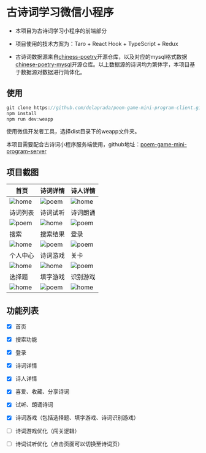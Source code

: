 # 古诗词学习微信小程序
  
- 本项目为古诗词学习小程序的前端部分

- 项目使用的技术方案为：Taro + React Hook + TypeScript + Redux

- 古诗词数据源来自[chiness-poetry](https://github.com/chinese-poetry/chinese-poetry)开源仓库，以及对应的mysql格式数据[chinese-poetry-mysql](https://github.com/KomaBeyond/chinese-poetry-mysql)开源仓库。以上数据源的诗词均为繁体字，本项目基于数据源对数据进行简体化。

## 使用

```javascript
git clone https://github.com/delaprada/poem-game-mini-program-client.git
npm install
npm run dev:weapp
```

使用微信开发者工具，选择dist目录下的weapp文件夹。

本项目需要配合古诗词小程序服务端使用，github地址：[poem-game-mini-program-server](https://github.com/delaprada/poem-game-mini-program-server)

## 项目截图

|  首页   | 诗词详情  |  诗人详情   |
|  ----  | ----  | ----  |
| ![home](https://github.com/delaprada/poem-game-mini-program-client/raw/dev/images/homepage.png)  | ![poem](https://github.com/delaprada/poem-game-mini-program-client/raw/dev/images/poempage.png) |![home](https://github.com/delaprada/poem-game-mini-program-client/raw/dev/images/poetpage.png)|
|  诗词列表   | 诗词试听  | 诗词朗诵 |
| ![poem](https://github.com/delaprada/poem-game-mini-program-client/raw/dev/images/poemListpage.png)  | ![home](https://github.com/delaprada/poem-game-mini-program-client/raw/dev/images/listenpage.png) |![poem](https://github.com/delaprada/poem-game-mini-program-client/raw/dev/images/langsong.png)|
|  搜索   | 搜索结果  | 登录 |
| ![home](https://github.com/delaprada/poem-game-mini-program-client/raw/dev/images/searchpage.png)  | ![poem](https://github.com/delaprada/poem-game-mini-program-client/raw/dev/images/searchresultpage.png) | ![poem](https://github.com/delaprada/poem-game-mini-program-client/raw/dev/images/login.png) |
|  个人中心   | 诗词游戏  | 关卡 |
| ![home](https://github.com/delaprada/poem-game-mini-program-client/raw/dev/images/userpage.png)  | ![home](https://github.com/delaprada/poem-game-mini-program-client/raw/dev/images/gamepage.png) |![poem](https://github.com/delaprada/poem-game-mini-program-client/raw/dev/images/roundpage.png)|
|  选择题   | 填字游戏  | 识别游戏   |
| ![home](https://github.com/delaprada/poem-game-mini-program-client/raw/dev/images/choicegamepage.PNG)  | ![poem](https://github.com/delaprada/poem-game-mini-program-client/raw/dev/images/crosswordgamepage.PNG) |![home](https://github.com/delaprada/poem-game-mini-program-client/raw/dev/images/identifygamepage.png)  |

## 功能列表

- [x] 首页
  
- [x] 搜索功能

- [x] 登录
  
- [x] 诗词详情
  
- [x] 诗人详情

- [x] 喜爱、收藏、分享诗词

- [x] 试听、朗诵诗词

- [x] 诗词游戏（包括选择题、填字游戏、诗词识别游戏）

- [ ] 诗词游戏优化（闯关逻辑）

- [ ] 诗词试听优化（点击页面可以切换至诗词页） 
